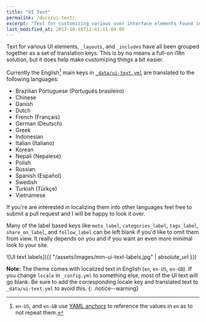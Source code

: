 ```yaml
---
title: "UI Text"
permalink: /docs/ui-text/
excerpt: "Text for customizing various user interface elements found in the theme."
last_modified_at: 2017-10-16T12:41:11-04:00
---
```


Text for various UI elements, `_layouts`, and `_includes` have all been grouped together as a set of translation keys. This is by no means a full-on i18n solution, but it does help make customizing things a bit easier.

Currently the English[^yaml-anchors] main keys in [`_data/ui-text.yml`](https://github.com/mmistakes/minimal-mistakes/blob/master/_data/ui-text.yml) are translated to the following languages:

- Brazilian Portuguese (Português brasileiro)
- Chinese
- Danish
- Dutch
- French (Français)
- German (Deutsch)
- Greek
- Indonesian
- Italian (Italiano)
- Korean
- Nepali (Nepalese)
- Polish
- Russian
- Spanish (Español)
- Swedish
- Turkish (Türkçe)
- Vietnamese

If you're are interested in localizing them into other languages feel free to submit a pull request and I will be happy to look it over.

[^yaml-anchors]: `en-US`, and `en-GB` use [YAML anchors](http://www.yaml.org/spec/1.2/spec.html#id2785586) to reference the values in `en` as to not repeat them.

Many of the label based keys like `meta_label`, `categories_label`, `tags_label`, `share_on_label`, and `follow_label` can be left blank if you'd like to omit them from view. It really depends on you and if you want an even more minimal look to your site.

![UI text labels]({{ "/assets/images/mm-ui-text-labels.jpg" | absolute_url }})

**Note:** The theme comes with localized text in English (`en`, `en-US`, `en-GB`). If you change `locale` in `_config.yml` to something else, most of the UI text will go blank. Be sure to add the corresponding locale key and translated text to `_data/ui-text.yml` to avoid this.
{: .notice--warning}
